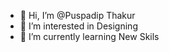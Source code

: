 - 👋 Hi, I’m @Puspadip Thakur
- 👀 I’m interested in Designing
- 🌱 I’m currently learning New Skils
<!---
puspadip12/puspadip12 is a ✨ special ✨ repository because its `README.md` (this file) appears on your GitHub profile.
You can click the Preview link to take a look at your changes.
--->
